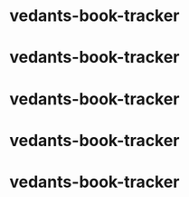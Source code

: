 # vedants-book-tracker
# vedants-book-tracker
# vedants-book-tracker
# vedants-book-tracker
# vedants-book-tracker
